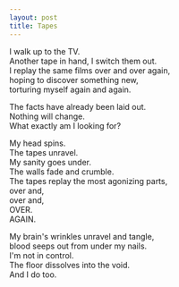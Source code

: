 ```yaml
---
layout: post
title: Tapes
---
```


I walk up to the TV. <br>
Another tape in hand, I switch them out. <br>
I replay the same films over and over again, <br>
hoping to discover something new, <br>
torturing myself again and again. <br>

The facts have already been laid out. <br>
Nothing will change. <br>
What exactly am I looking for? <br>

My head spins. <br>
The tapes unravel. <br>
My sanity goes under. <br>
The walls fade and crumble. <br>
The tapes replay the most agonizing parts, <br>
over and, <br>
over and, <br>
OVER. <br>
AGAIN. <br>

My brain's wrinkles unravel and tangle, <br>
blood seeps out from under my nails. <br>
I'm not in control. <br>
The floor dissolves into the void. <br>
And I do too. <br>